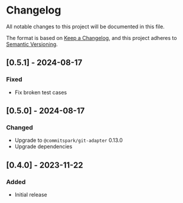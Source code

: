 # Changelog
All notable changes to this project will be documented in this file.

The format is based on [Keep a Changelog](https://keepachangelog.com/en/1.0.0/),
and this project adheres to [Semantic Versioning](https://semver.org/spec/v2.0.0.html).

## [0.5.1] - 2024-08-17
### Fixed
- Fix broken test cases

## [0.5.0] - 2024-08-17
### Changed
- Upgrade to `@commitspark/git-adapter` 0.13.0
- Upgrade dependencies

## [0.4.0] - 2023-11-22
### Added
- Initial release
